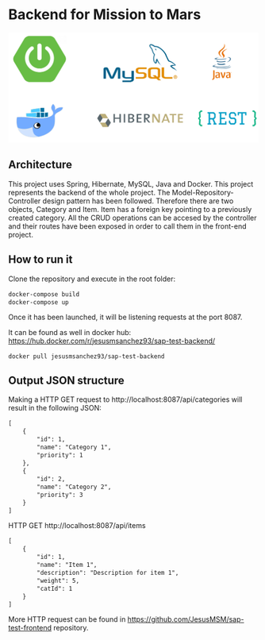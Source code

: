 # Backend for Mission to Mars

![Technologies](background.png)

## Architecture
This project uses Spring, Hibernate, MySQL, Java and Docker.
This project represents the backend of the whole project. 
The Model-Repository-Controller design pattern has been followed. Therefore there are two objects, Category and Item. Item has a foreign key pointing to a previously created category.
All the CRUD operations can be accesed by the controller and their routes have been exposed in order to call them in the front-end project.

## How to run it

Clone the repository and execute in the root folder:
```
docker-compose build
docker-compose up
```

Once it has been launched, it will be listening requests at the port 8087.

It can be found as well in docker hub: https://hub.docker.com/r/jesusmsanchez93/sap-test-backend/

```
docker pull jesusmsanchez93/sap-test-backend
```

## Output JSON structure

Making a HTTP GET request to http://localhost:8087/api/categories will result in the following JSON:

```
[
    {
        "id": 1,
        "name": "Category 1",
        "priority": 1
    },
    {
        "id": 2,
        "name": "Category 2",
        "priority": 3
    }
]
```
HTTP GET http://localhost:8087/api/items
```
[
    {
        "id": 1,
        "name": "Item 1",
        "description": "Description for item 1",
        "weight": 5,
        "catId": 1
    }
]
```

More HTTP request can be found in https://github.com/JesusMSM/sap-test-frontend repository.
